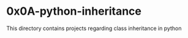 # 0x0A-python-inheritance  
This directory contains projects regarding class inheritance in python 
